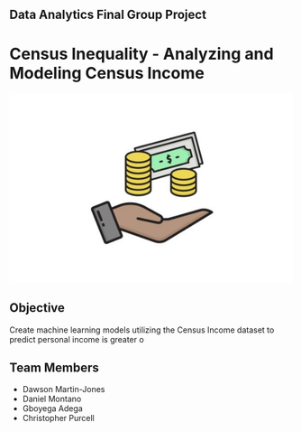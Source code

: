 ## Data Analytics Final Group Project 

# Census Inequality - Analyzing and Modeling Census Income

![alt text](Income-by-remmachenasreddine-580x386.jpg)

##  Objective

Create machine learning models utilizing the Census Income dataset to predict personal income is greater o

## Team Members
- Dawson Martin-Jones
- Daniel Montano
- Gboyega Adega
- Christopher Purcell